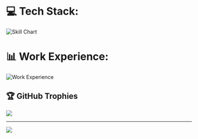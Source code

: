 
# 💻 Tech Stack:
![Skill Chart](https://cr-skills-chart-widget.azurewebsites.net/api/api?username=piyushkrmaurya&skills=C,C%2B%2B,C%23,Python,Java,Javascript,JSON,Vue,Shell,HTML,CSS)

# 📊 Work Experience:
![Work Experience](https://cr-ss-service.azurewebsites.net/api/ScreenShot?widget=work-experience&username=piyushkrmaurya)

## 🏆 GitHub Trophies
![](https://github-profile-trophy.vercel.app/?username=piyushkrmaurya&theme=default&no-frame=false&no-bg=false&margin-w=4)

---
[![](https://visitcount.itsvg.in/api?id=piyushkrmaurya&icon=2&color=6)](https://visitcount.itsvg.in)
